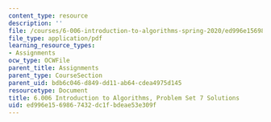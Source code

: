```yaml
---
content_type: resource
description: ''
file: /courses/6-006-introduction-to-algorithms-spring-2020/ed996e1569867432dc1fbdeae53e309f_MIT6_006S20_ps7_solutions.pdf
file_type: application/pdf
learning_resource_types:
- Assignments
ocw_type: OCWFile
parent_title: Assignments
parent_type: CourseSection
parent_uid: bdb6c046-d849-dd11-ab64-cdea4975d145
resourcetype: Document
title: 6.006 Introduction to Algorithms, Problem Set 7 Solutions
uid: ed996e15-6986-7432-dc1f-bdeae53e309f
---
```

